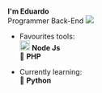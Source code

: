 #
**I'm Eduardo**  
Programmer Back-End
<img align="" src="https://storage.googleapis.com/stateless-freelaweb-com-br/2020/05/eebd4c6f-image-result-for-node-modules-photo-banner-720x230.png" ><br>
- Favourites tools:  
<img src="https://i.ibb.co/vVxmyN2/node.png" width="20"/> <b>Node Js</b>  
🐍 <b>PHP</b>  

- Currently learning:  
<b>🐍</b> <b>Python</b>  
